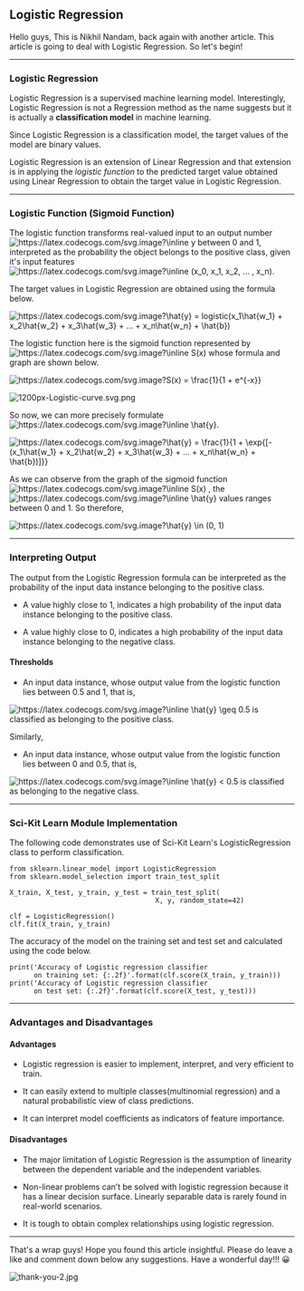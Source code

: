 ## Logistic Regression

Hello guys, This is Nikhil Nandam, back again with another article. This article is going to deal with Logistic Regression. So let's begin!
<hr>


### Logistic Regression

Logistic Regression is a supervised machine learning model. Interestingly, Logistic Regression is not a Regression method as the name suggests but it is actually a **classification model** in machine learning.

Since Logistic Regression is a classification model, the target values of the model are binary values.

Logistic Regression is an extension of Linear Regression and that extension is in applying the *logistic function* to the predicted target value obtained using Linear Regression to obtain the target value in Logistic Regression.

<hr>

### Logistic Function (Sigmoid Function)

The logistic function transforms real-valued input to an output number <img src="https://latex.codecogs.com/svg.image?\inline&space;y" title="https://latex.codecogs.com/svg.image?\inline y" />
between 0 and 1, interpreted as the probability the object belongs to the positive class, given it's input features <img src="https://latex.codecogs.com/svg.image?\inline&space;(x_0,&space;x_1,&space;x_2,&space;...&space;,&space;x_n)" title="https://latex.codecogs.com/svg.image?\inline (x_0, x_1, x_2, ... , x_n)" />.

The target values in Logistic Regression are obtained using the formula below.

<img src="https://latex.codecogs.com/svg.image?&space;\hat{y}&space;=&space;logistic(x_1\hat{w_1}&space;&plus;&space;x_2\hat{w_2}&space;&plus;&space;x_3\hat{w_3}&space;&plus;&space;...&space;&plus;&space;x_n\hat{w_n}&space;&plus;&space;\hat{b})" title="https://latex.codecogs.com/svg.image?\hat{y} = logistic(x_1\hat{w_1} + x_2\hat{w_2} + x_3\hat{w_3} + ... + x_n\hat{w_n} + \hat{b})" />

The logistic function here is the sigmoid function represented by <img src="https://latex.codecogs.com/svg.image?\inline&space;S(x)" title="https://latex.codecogs.com/svg.image?\inline S(x)" />
whose formula and graph are shown below.

<img src="https://latex.codecogs.com/svg.image?&space;S(x)&space;=&space;\frac{1}{1&space;&plus;&space;e^{-x}}" title="https://latex.codecogs.com/svg.image?S(x) = \frac{1}{1 + e^{-x}}" />

![1200px-Logistic-curve.svg.png](https://cdn.hashnode.com/res/hashnode/image/upload/v1635867677456/UxiA5GRdw.png)

So now, we can more precisely formulate <img src="https://latex.codecogs.com/svg.image?\inline&space;\hat{y}" title="https://latex.codecogs.com/svg.image?\inline \hat{y}" />.

<img src="https://latex.codecogs.com/svg.image?&space;\hat{y}&space;=&space;\frac{1}{1&space;&plus;&space;\exp{[-(x_1\hat{w_1}&space;&plus;&space;x_2\hat{w_2}&space;&plus;&space;x_3\hat{w_3}&space;&plus;&space;...&space;&plus;&space;x_n\hat{w_n}&space;&plus;&space;\hat{b})]}}" title="https://latex.codecogs.com/svg.image?\hat{y} = \frac{1}{1 + \exp{[-(x_1\hat{w_1} + x_2\hat{w_2} + x_3\hat{w_3} + ... + x_n\hat{w_n} + \hat{b})]}}" />

As we can observe from the graph of the sigmoid function <img src="https://latex.codecogs.com/svg.image?\inline&space;S(x)" title="https://latex.codecogs.com/svg.image?\inline S(x)" />
, the <img src="https://latex.codecogs.com/svg.image?\inline&space;\hat{y}" title="https://latex.codecogs.com/svg.image?\inline \hat{y}" />
values ranges between 0 and 1. So therefore, 

<img src="https://latex.codecogs.com/svg.image?&space;\hat{y}&space;\in&space;(0,&space;1)" title="https://latex.codecogs.com/svg.image?\hat{y} \in (0, 1)" />

<hr>

### Interpreting Output

The output from the Logistic Regression formula can be interpreted as the probability of the input data instance belonging to the positive class.

- A value highly close to 1, indicates a high probability of the input data instance belonging to the positive class.

- A value highly close to 0, indicates a high probability of the input data instance belonging to the negative class.

#### Thresholds

- An input data instance, whose output value from the logistic function lies between 0.5 and 1, that is, 
<img src="https://latex.codecogs.com/svg.image?\inline&space;\hat{y}&space;\geq&space;0.5" title="https://latex.codecogs.com/svg.image?\inline \hat{y} \geq 0.5" />
is classified as belonging to the positive class.

Similarly,

- An input data instance, whose output value from the logistic function lies between 0 and 0.5, that is, 
<img src="https://latex.codecogs.com/svg.image?\inline&space;\hat{y}&space;<&space;0.5" title="https://latex.codecogs.com/svg.image?\inline \hat{y} < 0.5" />
is classified as belonging to the negative class.

<hr>

### Sci-Kit Learn Module Implementation

The following code demonstrates use of Sci-Kit Learn's LogisticRegression class to perform classification.

```
from sklearn.linear_model import LogisticRegression
from sklearn.model_selection import train_test_split

X_train, X_test, y_train, y_test = train_test_split(
                                    X, y, random_state=42)

clf = LogisticRegression()
clf.fit(X_train, y_train)
```

The accuracy of the model on the training set and test set and calculated using the code below.

```
print('Accuracy of Logistic regression classifier 
      on training set: {:.2f}'.format(clf.score(X_train, y_train)))
print('Accuracy of Logistic regression classifier 
      on test set: {:.2f}'.format(clf.score(X_test, y_test)))
```

<hr>

### Advantages and Disadvantages

#### Advantages

- Logistic regression is easier to implement, interpret, and very efficient to train.

- It can easily extend to multiple classes(multinomial regression) and a natural probabilistic view of class predictions.

- It can interpret model coefficients as indicators of feature importance.


#### Disadvantages

- The major limitation of Logistic Regression is the assumption of linearity between the dependent variable and the independent variables.

- Non-linear problems can’t be solved with logistic regression because it has a linear decision surface. Linearly separable data is rarely found in real-world scenarios.

- It is tough to obtain complex relationships using logistic regression.

<hr>

That's a wrap guys! Hope you found this article insightful. Please do leave a like and comment down below any suggestions. Have a wonderful day!!! 😀

![thank-you-2.jpg](https://cdn.hashnode.com/res/hashnode/image/upload/v1636382672991/F_KAideLd.jpeg)







